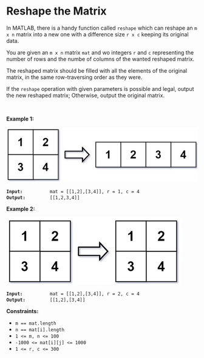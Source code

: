 <!-- markdownlint-disable -->

# Reshape the Matrix

In MATLAB, there is a handy function called `reshape` which can reshape an `m x n` matrix into a new one with a difference size `r x c` keeping its original data.

You are given an `m x n` matrix `mat` and wo integers `r` and `c` representing the number of rows and the numbe of columns of the wanted reshaped matrix.

The reshaped matrix should be filled with all the elements of the original matrix, in the same row-traversing order as they were.

If the `reshape` operation with given parameters is possible and legal, output the new reshaped matrix; Otherwise, output the original matrix.<br>

<br>

**Example 1:**

<img src="./img/example1.png">

<pre><code><strong>Input:</strong>          mat = [[1,2],[3,4]], r = 1, c = 4
<strong>Output:</strong>         [[1,2,3,4]]</code></pre>

**Example 2:**

<img src="./img/example2.png">

<pre><code><strong>Input:</strong>          mat = [[1,2],[3,4]], r = 2, c = 4
<strong>Output:</strong>         [[1,2],[3,4]]</code></pre>

**Constraints:**

<ul>
<li><code>m == mat.length</code></li>
<li><code>n == mat[i].length</code></li>
<li><code>1 <= m, n <= 100</code></li>
<li><code>-1000 <= mat[i][j] <= 1000</code></li>
<li><code>1 <= r, c <= 300</code></li>
</ul>
